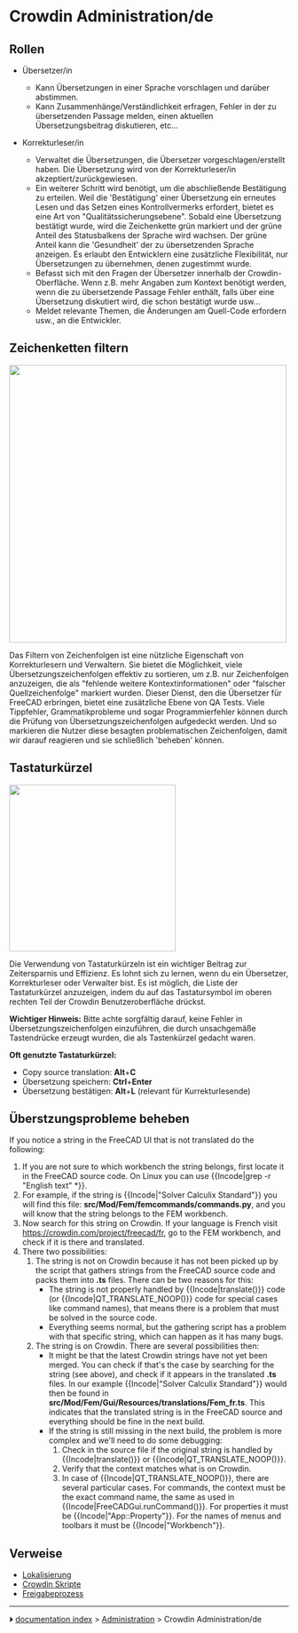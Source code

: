 # Crowdin Administration/de
## Rollen

-   Übersetzer/in
    -   Kann Übersetzungen in einer Sprache vorschlagen und darüber abstimmen.
    -   Kann Zusammenhänge/Verständlichkeit erfragen, Fehler in der zu übersetzenden Passage melden, einen aktuellen Übersetzungsbeitrag diskutieren, etc\...

-   Korrekturleser/in
    -   Verwaltet die Übersetzungen, die Übersetzer vorgeschlagen/erstellt haben. Die Übersetzung wird von der Korrekturleser/in akzeptiert/zurückgewiesen.
    -   Ein weiterer Schritt wird benötigt, um die abschließende Bestätigung zu erteilen. Weil die \'Bestätigung\' einer Übersetzung ein erneutes Lesen und das Setzen eines Kontrollvermerks erfordert, bietet es eine Art von \"Qualitätssicherungsebene\". Sobald eine Übersetzung bestätigt wurde, wird die Zeichenkette grün markiert und der grüne Anteil des Statusbalkens der Sprache wird wachsen. Der grüne Anteil kann die \'Gesundheit\' der zu übersetzenden Sprache anzeigen. Es erlaubt den Entwicklern eine zusätzliche Flexibilität, nur Übersetzungen zu übernehmen, denen zugestimmt wurde.
    -   Befasst sich mit den Fragen der Übersetzer innerhalb der Crowdin-Oberfläche. Wenn z.B. mehr Angaben zum Kontext benötigt werden, wenn die zu übersetzende Passage Fehler enthält, falls über eine Übersetzung diskutiert wird, die schon bestätigt wurde usw\...
    -   Meldet relevante Themen, die Änderungen am Quell-Code erfordern usw., an die Entwickler.

## Zeichenketten filtern 

<img alt="" src=images/Crowdin_Filter_Strings.png  style="width:500px;">

Das Filtern von Zeichenfolgen ist eine nützliche Eigenschaft von Korrekturlesern und Verwaltern. Sie bietet die Möglichkeit, viele Übersetzungszeichenfolgen effektiv zu sortieren, um z.B. nur Zeichenfolgen anzuzeigen, die als \"fehlende weitere Kontextinformationen\" oder \"falscher Quellzeichenfolge\" markiert wurden. Dieser Dienst, den die Übersetzer für FreeCAD erbringen, bietet eine zusätzliche Ebene von QA Tests. Viele Tippfehler, Grammatikprobleme und sogar Programmierfehler können durch die Prüfung von Übersetzungszeichenfolgen aufgedeckt werden. Und so markieren die Nutzer diese besagten problematischen Zeichenfolgen, damit wir darauf reagieren und sie schließlich \'beheben\' können.

## Tastaturkürzel

<img alt="" src=images/Crowdin_keyboard_shortcuts.png  style="width:300px;">

Die Verwendung von Tastaturkürzeln ist ein wichtiger Beitrag zur Zeitersparnis und Effizienz. Es lohnt sich zu lernen, wenn du ein Übersetzer, Korrekturleser oder Verwalter bist. Es ist möglich, die Liste der Tastaturkürzel anzuzeigen, indem du auf das Tastatursymbol im oberen rechten Teil der Crowdin Benutzeroberfläche drückst.

**Wichtiger Hinweis:** Bitte achte sorgfältig darauf, keine Fehler in Übersetzungszeichenfolgen einzuführen, die durch unsachgemäße Tastendrücke erzeugt wurden, die als Tastenkürzel gedacht waren.

**Oft genutzte Tastaturkürzel:**

-   Copy source translation: **Alt**+**C**
-   Übersetzung speichern: **Ctrl**+**Enter**
-   Übersetzung bestätigen: **Alt**+**L** (relevant für Kurrekturlesende)

## Überstzungsprobleme beheben 

If you notice a string in the FreeCAD UI that is not translated do the following:

1.  If you are not sure to which workbench the string belongs, first locate it in the FreeCAD source code. On Linux you can use {{Incode|grep -r "English text" *}}.
2.  For example, if the string is {{Incode|"Solver Calculix Standard"}} you will find this file: **src/Mod/Fem/femcommands/commands.py**, and you will know that the string belongs to the FEM workbench.
3.  Now search for this string on Crowdin. If your language is French visit <https://crowdin.com/project/freecad/fr>, go to the FEM workbench, and check if it is there and translated.
4.  There two possibilities:
    1.  The string is not on Crowdin because it has not been picked up by the script that gathers strings from the FreeCAD source code and packs them into **.ts** files. There can be two reasons for this:
        -   The string is not properly handled by {{Incode|translate()}} code (or {{Incode|QT_TRANSLATE_NOOP()}} code for special cases like command names), that means there is a problem that must be solved in the source code.
        -   Everything seems normal, but the gathering script has a problem with that specific string, which can happen as it has many bugs.
    2.  The string is on Crowdin. There are several possibilities then:
        -   It might be that the latest Crowdin strings have not yet been merged. You can check if that\'s the case by searching for the string (see above), and check if it appears in the translated **.ts** files. In our example {{Incode|"Solver Calculix Standard"}} would then be found in **src/Mod/Fem/Gui/Resources/translations/Fem_fr.ts**. This indicates that the translated string is in the FreeCAD source and everything should be fine in the next build.
        -   If the string is still missing in the next build, the problem is more complex and we\'ll need to do some debugging:
            1.  Check in the source file if the original string is handled by {{Incode|translate()}} or {{Incode|QT_TRANSLATE_NOOP()}}.
            2.  Verify that the context matches what is on Crowdin.
            3.  In case of {{Incode|QT_TRANSLATE_NOOP()}}, there are several particular cases. For commands, the context must be the exact command name, the same as used in {{Incode|FreeCADGui.runCommand()}}. For properties it must be {{Incode|"App::Property"}}. For the names of menus and toolbars it must be {{Incode|"Workbench"}}.

## Verweise

-   [Lokalisierung](Localisation/de.md)
-   [Crowdin Skripte](Crowdin_Scripts/de.md)
-   [Freigabeprozess](Release_process.md)



---
⏵ [documentation index](../README.md) > [Administration](Category_Administration.md) > Crowdin Administration/de
